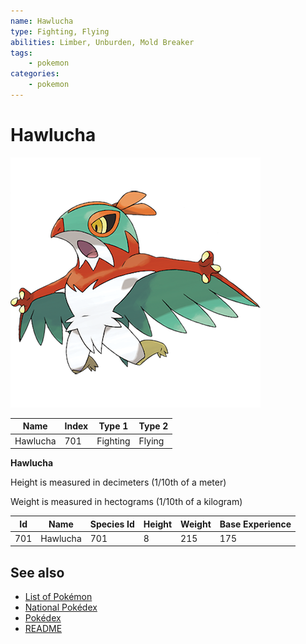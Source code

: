 ```yaml
---
name: Hawlucha
type: Fighting, Flying
abilities: Limber, Unburden, Mold Breaker
tags:
    - pokemon
categories:
    - pokemon
---
```


# Hawlucha


![Hawlucha](images/701.png)

| **Name** | **Index** | **Type 1** | **Type 2** |
|----|----|----|----|
| Hawlucha | 701 | Fighting | Flying  |

**Hawlucha** 


Height is measured in decimeters (1/10th of a meter)

Weight is measured in hectograms (1/10th of a kilogram)

| **Id** | **Name** | **Species Id** | **Height** | **Weight** | **Base Experience** |
|--------|----------|----------------|------------|------------|---------------------|
| 701 | Hawlucha | 701 | 8 | 215 | 175 |


## See also

- [List of Pokémon](../pokemon.md)
- [National Pokédex](../national_pokedex.md)
- [Pokédex](../pokedex.md)
- [README](../README.md)
